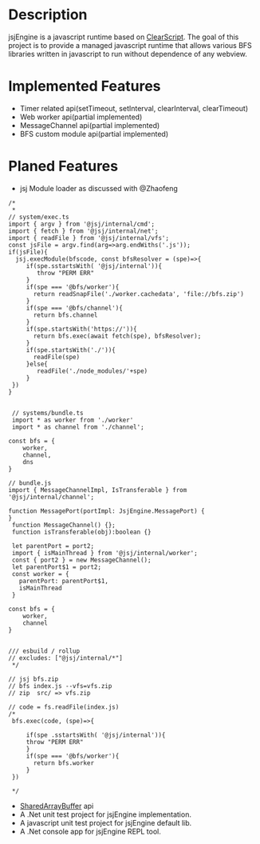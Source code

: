 # Description
jsjEngine is a javascript runtime based on [ClearScript](https://github.com/microsoft/ClearScript). The goal of this project is to provide a managed javascript runtime that allows various BFS libraries written in javascript to run without dependence of any webview.


# Implemented Features

* Timer related api(setTimeout, setInterval, clearInterval, clearTimeout)
* Web worker api(partial implemented)
* MessageChannel api(partial implemented)
* BFS custom module api(partial implemented)

# Planed Features
* jsj Module loader as discussed with @Zhaofeng
```
/*
 *
// system/exec.ts
import { argv } from '@jsj/internal/cmd';
import { fetch } from '@jsj/internal/net';
import { readFile } from '@jsj/internal/vfs';
const jsFile = argv.find(arg=>arg.endWiths('.js'));
if(jsFile){
  jsj.execModule(bfscode, const bfsResolver = (spe)=>{
     if(spe.sstartsWith( '@jsj/internal')){
        throw "PERM ERR"
     }
     if(spe === '@bfs/worker'){
       return readSnapFile('./worker.cachedata', 'file://bfs.zip')
     }
     if(spe === '@bfs/channel'){
       return bfs.channel
     }
     if(spe.startsWith('https://')){
       return bfs.exec(await fetch(spe), bfsResolver);
     }
     if(spe.startsWith('./')){
       readFile(spe)
     }else{
        readFile('./node_modules/'+spe)
     }
 })
}

  
 // systems/bundle.ts
 import * as worker from './worker'
 import * as channel from './channel';

const bfs = {
    worker,
    channel,
    dns
}

// bundle.js
import { MessageChannelImpl, IsTransferable } from '@jsj/internal/channel';

function MessagePort(portImpl: JsjEngine.MessagePort) {
}
 function MessageChannel() {};
 function isTransferable(obj):boolean {}

 let parentPort = port2;
 import { isMainThread } from '@jsj/internal/worker';
 const { port2 } = new MessageChannel();
 let parentPort$1 = port2;
 const worker = {
   parentPort: parentPort$1,
   isMainThread
 }

const bfs = {
    worker,
    channel
}


/// esbuild / rollup
// excludes: ["@jsj/internal/*"]
 */

// jsj bfs.zip
// bfs index.js --vfs=vfs.zip
// zip  src/ => vfs.zip

// code = fs.readFile(index.js)
/*
 bfs.exec(code, (spe)=>{

     if(spe .sstartsWith( '@jsj/internal')){
     throw "PERM ERR"
     }
     if(spe === '@bfs/worker'){
       return bfs.worker
     }
 })
 
 */
 ```
 * [SharedArrayBuffer](https://developer.mozilla.org/en-US/docs/Web/JavaScript/Reference/Global_Objects/SharedArrayBuffer) api
 * A .Net unit test project for jsjEngine implementation.
 * A javascript unit test project for jsjEngine default lib.
 * A .Net console app for jsjEngine REPL tool.
 